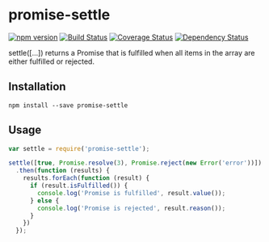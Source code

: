 # promise-settle
[![npm version](https://badge.fury.io/js/promise-settle.svg)](http://badge.fury.io/js/promise-settle)
[![Build Status](https://travis-ci.org/pgaubatz/node-promise-settle.svg?branch=master)](https://travis-ci.org/pgaubatz/node-promise-settle)
[![Coverage Status](https://coveralls.io/repos/pgaubatz/node-promise-settle/badge.svg)](https://coveralls.io/r/pgaubatz/node-promise-settle)
[![Dependency Status](https://david-dm.org/pgaubatz/node-promise-settle.svg)](https://david-dm.org/pgaubatz/node-promise-settle)

settle([...]) returns a Promise that is fulfilled when all items in the array are either fulfilled or rejected.  

## Installation

    npm install --save promise-settle

## Usage
```javascript
var settle = require('promise-settle');

settle([true, Promise.resolve(3), Promise.reject(new Error('error'))])
  .then(function (results) {
    results.forEach(function (result) {
      if (result.isFulfilled()) {
        console.log('Promise is fulfilled', result.value());
      } else {
        console.log('Promise is rejected', result.reason());
      }
    })
  });
```

